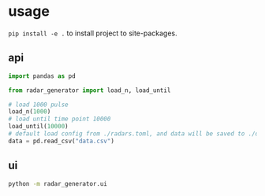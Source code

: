 # usage

`pip install -e .` to install project to site-packages.

## api

```python
import pandas as pd

from radar_generator import load_n, load_until

# load 1000 pulse
load_n(1000)
# load until time point 10000
load_until(10000)
# default load config from ./radars.toml, and data will be saved to ./data.csv
data = pd.read_csv("data.csv")
```

## ui

```sh
python -m radar_generator.ui
```
